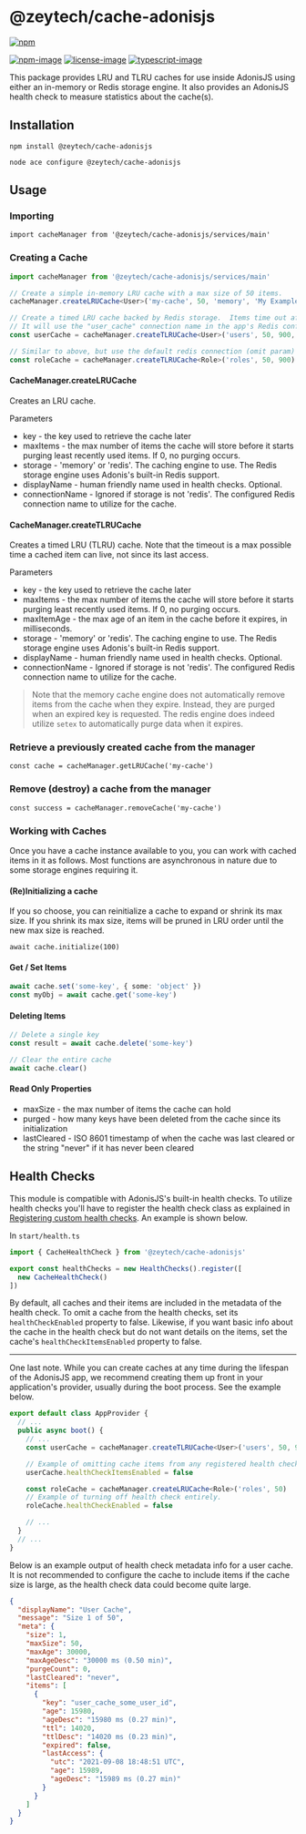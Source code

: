 # @zeytech/cache-adonisjs

[![npm](https://img.shields.io/npm/v/@zeytech/cache-adonisjs.svg)](https://www.npmjs.com/package/@zeytech/cache-adonisjs)

[![npm-image]][npm-url] [![license-image]][license-url] [![typescript-image]][typescript-url]

This package provides LRU and TLRU caches for use inside AdonisJS using either an in-memory or Redis storage engine.  It also provides an AdonisJS health check to measure statistics about the cache(s).

## Installation

`npm install @zeytech/cache-adonisjs`

`node ace configure @zeytech/cache-adonisjs`

## Usage

### Importing
`import cacheManager from '@zeytech/cache-adonisjs/services/main'`

### Creating a Cache
```typescript
import cacheManager from '@zeytech/cache-adonisjs/services/main'

// Create a simple in-memory LRU cache with a max size of 50 items.
cacheManager.createLRUCache<User>('my-cache', 50, 'memory', 'My Example Cache')

// Create a timed LRU cache backed by Redis storage.  Items time out after 15 minutes (900 sec.)
// It will use the "user_cache" connection name in the app's Redis config.
const userCache = cacheManager.createTLRUCache<User>('users', 50, 900, 'redis', 'User Cache', 'user_cache')

// Similar to above, but use the default redis connection (omit param)
const roleCache = cacheManager.createTLRUCache<Role>('roles', 50, 900)
```

#### CacheManager.createLRUCache
Creates an LRU cache.

Parameters
* key - the key used to retrieve the cache later
* maxItems - the max number of items the cache will store before it starts purging least recently used items.  If 0, no purging occurs.
* storage - 'memory' or 'redis'.  The caching engine to use.  The Redis storage engine uses Adonis's built-in Redis support.
* displayName - human friendly name used in health checks.  Optional.
* connectionName - Ignored if storage is not 'redis'.  The configured Redis connection name to utilize for the cache.

#### CacheManager.createTLRUCache
Creates a timed LRU (TLRU) cache.  Note that the timeout is a max possible time a cached item can live, not since its last access.

Parameters
* key - the key used to retrieve the cache later
* maxItems - the max number of items the cache will store before it starts purging least recently used items.  If 0, no purging occurs.
* maxItemAge - the max age of an item in the cache before it expires, in milliseconds.
* storage - 'memory' or 'redis'.  The caching engine to use.  The Redis storage engine uses Adonis's built-in Redis support.
* displayName - human friendly name used in health checks.  Optional.
* connectionName - Ignored if storage is not 'redis'.  The configured Redis connection name to utilize for the cache.

> Note that the memory cache engine does not automatically remove items from the cache when they expire.  Instead, they are purged when an expired key is requested.  The redis engine does indeed utilize `setex` to automatically purge data when it expires.

### Retrieve a previously created cache from the manager
`const cache = cacheManager.getLRUCache('my-cache')`

### Remove (destroy) a cache from the manager
`const success = cacheManager.removeCache('my-cache')`

### Working with Caches
Once you have a cache instance available to you, you can work with cached items in it as follows.  Most functions are asynchronous in nature due to some storage engines requiring it.

#### (Re)Initializing a cache
If you so choose, you can reinitialize a cache to expand or shrink its max size.  If you shrink its max size, items will be pruned in LRU order until the new max size is reached.

`await cache.initialize(100)`

#### Get / Set Items
```typescript
await cache.set('some-key', { some: 'object' })
const myObj = await cache.get('some-key')
```

#### Deleting Items
```typescript
// Delete a single key
const result = await cache.delete('some-key')

// Clear the entire cache
await cache.clear()
```

#### Read Only Properties
* maxSize - the max number of items the cache can hold
* purged - how many keys have been deleted from the cache since its initialization
* lastCleared - ISO 8601 timestamp of when the cache was last cleared or the string "never" if it has never been cleared

## Health Checks
This module is compatible with AdonisJS's built-in health checks.  To utilize health checks you'll have to register the health check class as explained in [Registering custom health checks](https://docs.adonisjs.com/guides/digging-deeper/health-checks#registering-custom-health-check).  An example is shown below.

In `start/health.ts`
```typescript
import { CacheHealthCheck } from '@zeytech/cache-adonisjs'

export const healthChecks = new HealthChecks().register([
  new CacheHealthCheck()
])
```

By default, all caches and their items are included in the metadata of the health check.  To omit a cache from the health checks, set its `healthCheckEnabled` property to false.  Likewise, if you want basic info about the cache in the health check but do not want details on the items, set the cache's `healthCheckItemsEnabled` property to false.

---
One last note.  While you can create caches at any time during the lifespan of the AdonisJS app, we recommend creating them up front in your application's provider, usually during the boot process.  See the example below.

```typescript
export default class AppProvider {
  // ...
  public async boot() {
    // ...
    const userCache = cacheManager.createTLRUCache<User>('users', 50, 900, 'redis', 'User Cache', 'user_cache')

    // Example of omitting cache items from any registered health checks
    userCache.healthCheckItemsEnabled = false

    const roleCache = cacheManager.createLRUCache<Role>('roles', 50)
    // Example of turning off health check entirely.
    roleCache.healthCheckEnabled = false

    // ...
  }
  // ...
}
```

Below is an example output of health check metadata info for a user cache.  It is not recommended to configure the cache to include items if the cache size is large, as the health check data could become quite large.

```json
{
  "displayName": "User Cache",
  "message": "Size 1 of 50",
  "meta": {
    "size": 1,
    "maxSize": 50,
    "maxAge": 30000,
    "maxAgeDesc": "30000 ms (0.50 min)",
    "purgeCount": 0,
    "lastCleared": "never",
    "items": [
      {
        "key": "user_cache_some_user_id",
        "age": 15980,
        "ageDesc": "15980 ms (0.27 min)",
        "ttl": 14020,
        "ttlDesc": "14020 ms (0.23 min)",
        "expired": false,
        "lastAccess": {
          "utc": "2021-09-08 18:48:51 UTC",
          "age": 15989,
          "ageDesc": "15989 ms (0.27 min)"
        }
      }
    ]
  }
}
```

[npm-image]: https://img.shields.io/npm/v/@zeytech/cache-adonisjs.svg?style=for-the-badge&logo=npm
[npm-url]: https://npmjs.org/package/@zeytech/cache-adonisjs "npm"

[license-image]: https://img.shields.io/npm/l/@zeytech/cache-adonisjs?color=326D88&style=for-the-badge
[license-url]: License.md "license"

[typescript-image]: https://img.shields.io/badge/Typescript-326D88.svg?style=for-the-badge&logo=typescript
[typescript-url]:  "typescript"
